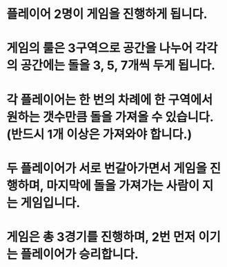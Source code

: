 # 플레이어 2명이 게임을 진행하게 됩니다.
# 게임의 룰은 3구역으로 공간을 나누어 각각의 공간에는 돌을 3, 5, 7개씩 두게 됩니다.
# 각 플레이어는 한 번의 차례에 한 구역에서 원하는 갯수만큼 돌을 가져올 수 있습니다.(반드시 1개 이상은 가져와야 합니다.)
# 두 플레이어가 서로 번갈아가면서 게임을 진행하며, 마지막에 돌을 가져가는 사람이 지는 게임입니다.
# 게임은 총 3경기를 진행하며, 2번 먼저 이기는 플레이어가 승리합니다.
